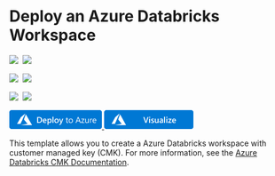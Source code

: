 # Deploy an Azure Databricks Workspace

<IMG SRC="https://azurequickstartsservice.blob.core.windows.net/badges/101-databricks-workspace/PublicLastTestDate.svg" />&nbsp;
<IMG SRC="https://azurequickstartsservice.blob.core.windows.net/badges/101-databricks-workspace/PublicDeployment.svg" />&nbsp;

<IMG SRC="https://azurequickstartsservice.blob.core.windows.net/badges/101-databricks-workspace/FairfaxLastTestDate.svg" />&nbsp;
<IMG SRC="https://azurequickstartsservice.blob.core.windows.net/badges/101-databricks-workspace/FairfaxDeployment.svg" />&nbsp;

<IMG SRC="https://azurequickstartsservice.blob.core.windows.net/badges/101-databricks-workspace/BestPracticeResult.svg" />&nbsp;
<IMG SRC="https://azurequickstartsservice.blob.core.windows.net/badges/101-databricks-workspace/CredScanResult.svg" />&nbsp;

<a href="https://portal.azure.com/#create/Microsoft.Template/uri/https%3A%2F%2Fraw.githubusercontent.com%2FAzure%2Fazure-quickstart-templates%2Fmaster%2F101-databricks-workspace%2Fazuredeploy.json" target="_blank">
    <img src="https://raw.githubusercontent.com/Azure/azure-quickstart-templates/master/1-CONTRIBUTION-GUIDE/images/deploytoazure.png"/>
</a>
<a href="http://armviz.io/#/?load=https%3A%2F%2Fraw.githubusercontent.com%2FAzure%2Fazure-quickstart-templates%2Fmaster%2F101-databricks-workspace%2Fazuredeploy.json" target="_blank">
    <img src="https://raw.githubusercontent.com/Azure/azure-quickstart-templates/master/1-CONTRIBUTION-GUIDE/images/visualizebutton.png"/>
</a>

This template allows you to create a Azure Databricks workspace with customer managed key (CMK). For more information, see the <a href="https://aka.ms/adbbyokdocs">Azure Databricks CMK Documentation</a>.

